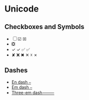 # Unicode

## Checkboxes and Symbols

- ☐ ☑ ☒
- ❎
- ✓ ✓ ✅ ✅
- ✘ ❌ ✖ ✕ ☓ ✗

## Dashes

- [En dash `–`](https://en.wiktionary.org/wiki/en_dash)
- [Em dash `—`](https://en.wiktionary.org/wiki/em_dash)
- [Three-em dash⸻](https://en.wiktionary.org/wiki/%E2%B8%BB)
